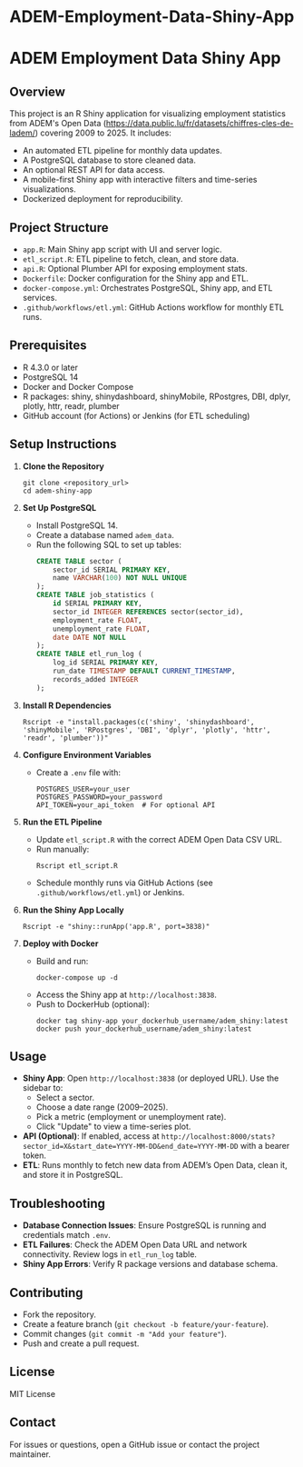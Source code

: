 # ADEM-Employment-Data-Shiny-App
ADEM Employment Data Shiny App
=============================

Overview
--------
This project is an R Shiny application for visualizing employment statistics from ADEM's Open Data (https://data.public.lu/fr/datasets/chiffres-cles-de-ladem/) covering 2009 to 2025. It includes:
- An automated ETL pipeline for monthly data updates.
- A PostgreSQL database to store cleaned data.
- An optional REST API for data access.
- A mobile-first Shiny app with interactive filters and time-series visualizations.
- Dockerized deployment for reproducibility.

Project Structure
----------------
- `app.R`: Main Shiny app script with UI and server logic.
- `etl_script.R`: ETL pipeline to fetch, clean, and store data.
- `api.R`: Optional Plumber API for exposing employment stats.
- `Dockerfile`: Docker configuration for the Shiny app and ETL.
- `docker-compose.yml`: Orchestrates PostgreSQL, Shiny app, and ETL services.
- `.github/workflows/etl.yml`: GitHub Actions workflow for monthly ETL runs.

Prerequisites
-------------
- R 4.3.0 or later
- PostgreSQL 14
- Docker and Docker Compose
- R packages: shiny, shinydashboard, shinyMobile, RPostgres, DBI, dplyr, plotly, httr, readr, plumber
- GitHub account (for Actions) or Jenkins (for ETL scheduling)

Setup Instructions
------------------
1. **Clone the Repository**
   ```
   git clone <repository_url>
   cd adem-shiny-app
   ```

2. **Set Up PostgreSQL**
   - Install PostgreSQL 14.
   - Create a database named `adem_data`.
   - Run the following SQL to set up tables:
     ```sql
     CREATE TABLE sector (
         sector_id SERIAL PRIMARY KEY,
         name VARCHAR(100) NOT NULL UNIQUE
     );
     CREATE TABLE job_statistics (
         id SERIAL PRIMARY KEY,
         sector_id INTEGER REFERENCES sector(sector_id),
         employment_rate FLOAT,
         unemployment_rate FLOAT,
         date DATE NOT NULL
     );
     CREATE TABLE etl_run_log (
         log_id SERIAL PRIMARY KEY,
         run_date TIMESTAMP DEFAULT CURRENT_TIMESTAMP,
         records_added INTEGER
     );
     ```

3. **Install R Dependencies**
   ```
   Rscript -e "install.packages(c('shiny', 'shinydashboard', 'shinyMobile', 'RPostgres', 'DBI', 'dplyr', 'plotly', 'httr', 'readr', 'plumber'))"
   ```

4. **Configure Environment Variables**
   - Create a `.env` file with:
     ```
     POSTGRES_USER=your_user
     POSTGRES_PASSWORD=your_password
     API_TOKEN=your_api_token  # For optional API
     ```

5. **Run the ETL Pipeline**
   - Update `etl_script.R` with the correct ADEM Open Data CSV URL.
   - Run manually:
     ```
     Rscript etl_script.R
     ```
   - Schedule monthly runs via GitHub Actions (see `.github/workflows/etl.yml`) or Jenkins.

6. **Run the Shiny App Locally**
   ```
   Rscript -e "shiny::runApp('app.R', port=3838)"
   ```

7. **Deploy with Docker**
   - Build and run:
     ```
     docker-compose up -d
     ```
   - Access the Shiny app at `http://localhost:3838`.
   - Push to DockerHub (optional):
     ```
     docker tag shiny-app your_dockerhub_username/adem_shiny:latest
     docker push your_dockerhub_username/adem_shiny:latest
     ```

Usage
-----
- **Shiny App**: Open `http://localhost:3838` (or deployed URL). Use the sidebar to:
  - Select a sector.
  - Choose a date range (2009–2025).
  - Pick a metric (employment or unemployment rate).
  - Click "Update" to view a time-series plot.
- **API (Optional)**: If enabled, access at `http://localhost:8000/stats?sector_id=X&start_date=YYYY-MM-DD&end_date=YYYY-MM-DD` with a bearer token.
- **ETL**: Runs monthly to fetch new data from ADEM’s Open Data, clean it, and store it in PostgreSQL.

Troubleshooting
---------------
- **Database Connection Issues**: Ensure PostgreSQL is running and credentials match `.env`.
- **ETL Failures**: Check the ADEM Open Data URL and network connectivity. Review logs in `etl_run_log` table.
- **Shiny App Errors**: Verify R package versions and database schema.

Contributing
------------
- Fork the repository.
- Create a feature branch (`git checkout -b feature/your-feature`).
- Commit changes (`git commit -m "Add your feature"`).
- Push and create a pull request.

License
-------
MIT License

Contact
-------
For issues or questions, open a GitHub issue or contact the project maintainer.
